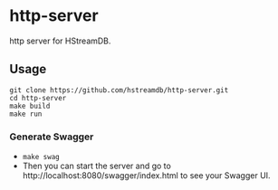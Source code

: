 # http-server

http server for HStreamDB.

## Usage

```shell
git clone https://github.com/hstreamdb/http-server.git
cd http-server
make build
make run
```

### Generate Swagger

- `make swag`
- Then you can start the server and go to http://localhost:8080/swagger/index.html to see your Swagger UI.